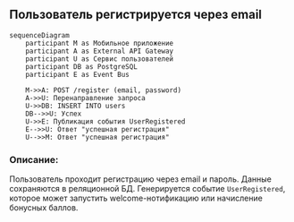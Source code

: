 ## Пользователь регистрируется через email

```mermaid
sequenceDiagram
    participant M as Мобильное приложение
    participant A as External API Gateway
    participant U as Сервис пользователей
    participant DB as PostgreSQL
    participant E as Event Bus

    M->>A: POST /register (email, password)
    A->>U: Перенаправление запроса
    U->>DB: INSERT INTO users
    DB-->>U: Успех
    U->>E: Публикация события UserRegistered
    E-->>U: Ответ "успешная регистрация"
    U-->>M: Ответ "успешная регистрация"
```

### Описание:

Пользователь проходит регистрацию через email и пароль. Данные сохраняются в реляционной БД. Генерируется событие `UserRegistered`, которое может запустить welcome-нотификацию или начисление бонусных баллов.
